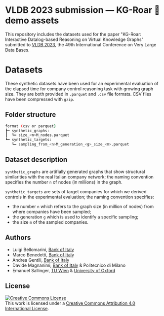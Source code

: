 # VLDB 2023 submission — KG-Roar 🦁 demo assets

This repository includes the datasets used for the paper "KG-Roar: Interactive Datalog-based Reasoning on Virtual Knowledge Graphs" submitted to [VLDB 2023](https://vldb.org/2023/), the 49th International Conference on Very Large Data Bases.

# Datasets

These synthetic datasets have been used for an experimental evaluation of the elapsed time for company control reasoning task with growing graph size. They are both provided in `.parquet` and `.csv` file formats. CSV files have been compressed with `gzip`.

## Folder structure

```bash
format (csv or parquet)
┣━ synthetic_graphs:
┃  ┗━ size_<n>M_nodes.parquet
┗━ synthetic_targets:
   ┗━ sampling_from_<n>M_generation_<g>_size_<m>.parquet
```

## Dataset description

`synthetic_graphs` are artifially generated graphs that show structural similarities with the real Italian company network; the naming convention specifies the number `n` of nodes (in millions) in the graph.

`synthetic_targets` are sets of target companies for which we derived controls in the experimental evaluation; the naming convention specifies:
* the number `n` which refers to the graph size (in million of nodes) from where companies have been sampled;
* the generation `g` which is used to identify a specific sampling;
* the size `m` of the sampled companies.

## Authors
* Luigi Bellomarini, [Bank of Italy](https://www.bankit.art/people/luigi-bellomarini)
* Marco Benedetti, [Bank of Italy](https://www.bankit.art/people/marco-benedetti)
* Andrea Gentili, [Bank of Italy](https://www.bankit.art/people/andrea-gentili)
* Davide Magnanimi, [Bank of Italy](https://www.bankit.art/people/davide-magnanimi) & Politecnico di Milano
* Emanuel Sallinger, [TU Wien](https://www.dbai.tuwien.ac.at/staff/sallinger/) & [University of Oxford](https://www.cs.ox.ac.uk/people/emanuel.sallinger/)

## License
<a rel="license" href="http://creativecommons.org/licenses/by/4.0/"><img alt="Creative Commons License" style="border-width:0" src="https://i.creativecommons.org/l/by/4.0/88x31.png" /></a><br />This work is licensed under a <a rel="license" href="http://creativecommons.org/licenses/by/4.0/">Creative Commons Attribution 4.0 International License</a>.

